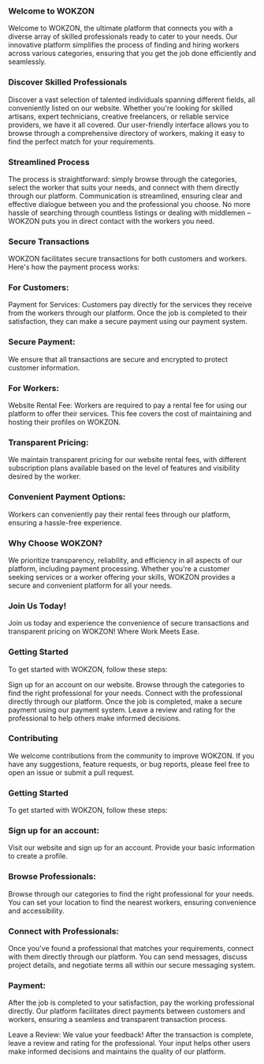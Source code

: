 ### Welcome to WOKZON
Welcome to WOKZON, the ultimate platform that connects you with a diverse array of skilled professionals ready to cater to your needs. Our innovative platform simplifies the process of finding and hiring workers across various categories, ensuring that you get the job done efficiently and seamlessly.

### Discover Skilled Professionals
Discover a vast selection of talented individuals spanning different fields, all conveniently listed on our website. Whether you're looking for skilled artisans, expert technicians, creative freelancers, or reliable service providers, we have it all covered. Our user-friendly interface allows you to browse through a comprehensive directory of workers, making it easy to find the perfect match for your requirements.

### Streamlined Process
The process is straightforward: simply browse through the categories, select the worker that suits your needs, and connect with them directly through our platform. Communication is streamlined, ensuring clear and effective dialogue between you and the professional you choose. No more hassle of searching through countless listings or dealing with middlemen – WOKZON puts you in direct contact with the workers you need.

### Secure Transactions
WOKZON facilitates secure transactions for both customers and workers. Here's how the payment process works:

### For Customers:
Payment for Services: Customers pay directly for the services they receive from the workers through our platform. Once the job is completed to their satisfaction, they can make a secure payment using our payment system.

### Secure Payment: 
We ensure that all transactions are secure and encrypted to protect customer information.

### For Workers:
Website Rental Fee: Workers are required to pay a rental fee for using our platform to offer their services. This fee covers the cost of maintaining and hosting their profiles on WOKZON.

### Transparent Pricing: 
We maintain transparent pricing for our website rental fees, with different subscription plans available based on the level of features and visibility desired by the worker.

### Convenient Payment Options: 
Workers can conveniently pay their rental fees through our platform, ensuring a hassle-free experience.

### Why Choose WOKZON?
We prioritize transparency, reliability, and efficiency in all aspects of our platform, including payment processing. Whether you're a customer seeking services or a worker offering your skills, WOKZON provides a secure and convenient platform for all your needs.

### Join Us Today!
Join us today and experience the convenience of secure transactions and transparent pricing on WOKZON! Where Work Meets Ease.
### Getting Started
To get started with WOKZON, follow these steps:

Sign up for an account on our website.
Browse through the categories to find the right professional for your needs.
Connect with the professional directly through our platform.
Once the job is completed, make a secure payment using our payment system.
Leave a review and rating for the professional to help others make informed decisions.
### Contributing
We welcome contributions from the community to improve WOKZON. If you have any suggestions, feature requests, or bug reports, please feel free to open an issue or submit a pull request.
### Getting Started
To get started with WOKZON, follow these steps:

### Sign up for an account: 
Visit our website and sign up for an account. Provide your basic information to create a profile.

### Browse Professionals: 
Browse through our categories to find the right professional for your needs. You can set your location to find the nearest workers, ensuring convenience and accessibility.

### Connect with Professionals: 
Once you've found a professional that matches your requirements, connect with them directly through our platform. You can send messages, discuss project details, and negotiate terms all within our secure messaging system.

### Payment:
After the job is completed to your satisfaction, pay the working professional directly. Our platform facilitates direct payments between customers and workers, ensuring a seamless and transparent transaction process.

Leave a Review: We value your feedback! After the transaction is complete, leave a review and rating for the professional. Your input helps other users make informed decisions and maintains the quality of our platform.
